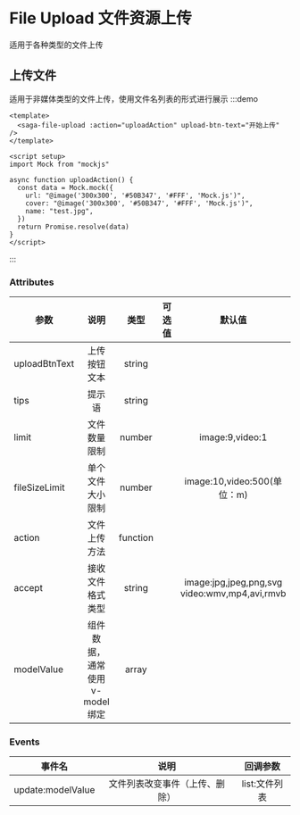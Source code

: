 # File Upload 文件资源上传

适用于各种类型的文件上传

## 上传文件

适用于非媒体类型的文件上传，使用文件名列表的形式进行展示
:::demo

```vue
<template>
  <saga-file-upload :action="uploadAction" upload-btn-text="开始上传" />
</template>

<script setup>
import Mock from "mockjs"

async function uploadAction() {
  const data = Mock.mock({
    url: "@image('300x300', '#50B347', '#FFF', 'Mock.js')",
    cover: "@image('300x300', '#50B347', '#FFF', 'Mock.js')",
    name: "test.jpg",
  })
  return Promise.resolve(data)
}
</script>
```

:::

### Attributes

| 参数          |              说明               |   类型   | 可选值 |                       默认值                        |
| ------------- | :-----------------------------: | :------: | :----: | :-------------------------------------------------: |
| uploadBtnText |          上传按钮文本           |  string  |        |                                                     |
| tips          |             提示语              |  string  |        |                                                     |
| limit         |          文件数量限制           |  number  |        |                   image:9,video:1                   |
| fileSizeLimit |        单个文件大小限制         |  number  |        |             image:10,video:500(单位：m)             |
| action        |          文件上传方法           | function |        |                                                     |
| accept        |        接收文件格式类型         |  string  |        | image:jpg,jpeg,png,svg <br />video:wmv,mp4,avi,rmvb |
| modelValue    | 组件数据，通常使用 v-model 绑定 |  array   |        |                                                     |

### Events

| 事件名            |              说明              |   回调参数    |
| ----------------- | :----------------------------: | :-----------: |
| update:modelValue | 文件列表改变事件（上传、删除） | list:文件列表 |
